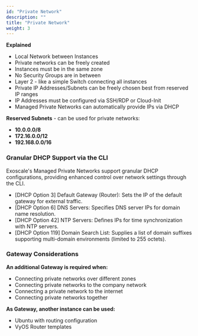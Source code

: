 ```yaml
---
id: "Private Network"
description: ""
title: "Private Network"
weight: 3
---
```


**Explained**

- Local Network between Instances
- Private networks can be freely created
- Instances must be in the same zone
- No Security Groups are in between
- Layer 2 - like a simple Switch connecting all instances
- Private IP Addresses/Subnets can be freely chosen best from reserved IP ranges
- IP Addresses must be configured via SSH/RDP or Cloud-Init
- Managed Private Networks can automatically provide IPs via DHCP

**Reserved Subnets** - can be used for private networks:

- **10.0.0.0/8**
- **172.16.0.0/12**
- **192.168.0.0/16**

### **Granular DHCP Support via the CLI**

Exoscale's Managed Private Networks support granular DHCP configurations, providing enhanced control over network settings through the CLI.

- [DHCP Option 3] Default Gateway (Router): Sets the IP of the default gateway for external traffic.
- [DHCP Option 6] DNS Servers: Specifies DNS server IPs for domain name resolution.
- [DHCP Option 42] NTP Servers: Defines IPs for time synchronization with NTP servers.
- [DHCP Option 119] Domain Search List: Supplies a list of domain suffixes supporting multi-domain environments (limited to 255 octets).

### **Gateway Considerations**
**An additional Gateway is required when:**

- Connecting private networks over different zones
- Connecting private networks to the company network
- Connecting a private network to the internet
- Connecting private networks together

**As Gateway, another instance can be used:**

- Ubuntu with routing configuration
- VyOS Router templates